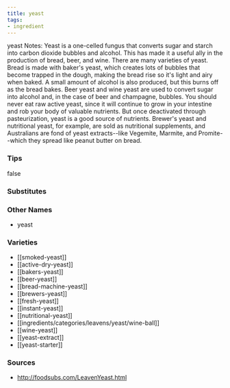 ```yaml
---
title: yeast
tags:
- ingredient
---
```

yeast Notes: Yeast is a one-celled fungus that converts sugar and starch into carbon dioxide bubbles and alcohol. This has made it a useful ally in the production of bread, beer, and wine. There are many varieties of yeast. Bread is made with baker's yeast, which creates lots of bubbles that become trapped in the dough, making the bread rise so it's light and airy when baked. A small amount of alcohol is also produced, but this burns off as the bread bakes. Beer yeast and wine yeast are used to convert sugar into alcohol and, in the case of beer and champagne, bubbles. You should never eat raw active yeast, since it will continue to grow in your intestine and rob your body of valuable nutrients. But once deactivated through pasteurization, yeast is a good source of nutrients. Brewer's yeast and nutritional yeast, for example, are sold as nutritional supplements, and Australians are fond of yeast extracts--like Vegemite, Marmite, and Promite--which they spread like peanut butter on bread.

### Tips
false

### Substitutes


### Other Names

* yeast

### Varieties

* [[smoked-yeast]]
* [[active-dry-yeast]]
* [[bakers-yeast]]
* [[beer-yeast]]
* [[bread-machine-yeast]]
* [[brewers-yeast]]
* [[fresh-yeast]]
* [[instant-yeast]]
* [[nutritional-yeast]]
* [[ingredients/categories/leavens/yeast/wine-ball]]
* [[wine-yeast]]
* [[yeast-extract]]
* [[yeast-starter]]

### Sources
* http://foodsubs.com/LeavenYeast.html
